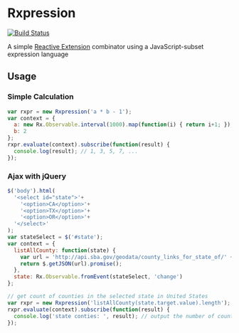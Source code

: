 # Rxpression

[![Build Status](https://travis-ci.org/stomita/rxpression.svg)](https://travis-ci.org/stomita/rxpression)

A simple [Reactive Extension](https://github.com/Reactive-Extensions/RxJS) combinator using a JavaScript-subset expression language


## Usage

### Simple Calculation

```javascript
var rxpr = new Rxpression('a * b - 1');
var context = {
  a: new Rx.Observable.interval(1000).map(function(i) { return i+1; }),
  b: 2
};
rxpr.evaluate(context).subscribe(function(result) {
  console.log(result); // 1, 3, 5, 7, ...
});
```

### Ajax with jQuery

```javascript
$('body').html(
  '<select id="state">'+
    '<option>CA</option>'+
    '<option>TX</option>'+
    '<option>OR</option>'+
  '</select>'
);
var stateSelect = $('#state');
var context = {
  listAllCounty: function(state) {
    var url = 'http://api.sba.gov/geodata/county_links_for_state_of/' + state + '.json';
    return $.getJSON(url).promise();
  },
  state: Rx.Observable.fromEvent(stateSelect, 'change')
};

// get count of counties in the selected state in United States
var rxpr = new Rxpression('listAllCounty(state.target.value).length');
rxpr.evaluate(context).subscribe(function(result) {
  console.log('state conties: ', result); // output the number of counties for selected state
});
```
